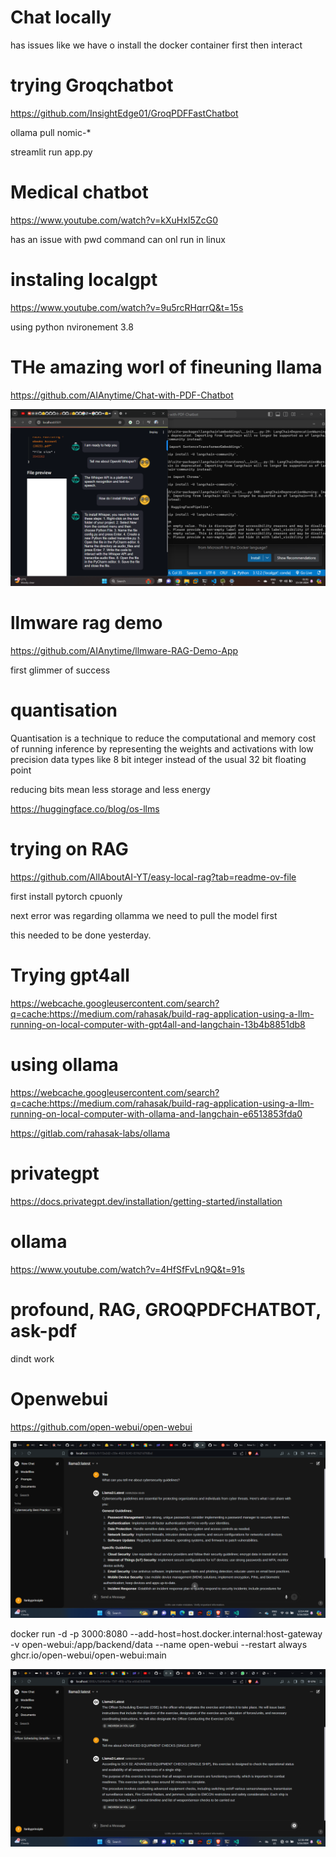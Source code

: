 # Chat locally

has issues like we have o install the docker container first then interact

# trying Groqchatbot

https://github.com/InsightEdge01/GroqPDFFastChatbot

ollama pull nomic-*

streamlit run app.py
 
# Medical chatbot

https://www.youtube.com/watch?v=kXuHxI5ZcG0

has an issue with pwd command can onl run in linux

# instaling localgpt

https://www.youtube.com/watch?v=9u5rcRHqrrQ&t=15s

using python nvironement 3.8

# THe amazing worl of fineuning llama
https://github.com/AIAnytime/Chat-with-PDF-Chatbot

![](2024-04-15-01-02-08.png)

# llmware rag demo

https://github.com/AIAnytime/llmware-RAG-Demo-App



first glimmer of success

# quantisation

Quantisation is a technique to reduce the computational and memory cost of running inference by representing the weights and activations with low precision data types like 8 bit integer instead of the usual 32 bit floating point

reducing bits mean less storage and less energy

https://huggingface.co/blog/os-llms


# trying on RAG

https://github.com/AllAboutAI-YT/easy-local-rag?tab=readme-ov-file

first install pytorch cpuonly

next error was regarding ollamma we need to pull the model first

this needed to be done yesterday.

# Trying gpt4all

https://webcache.googleusercontent.com/search?q=cache:https://medium.com/rahasak/build-rag-application-using-a-llm-running-on-local-computer-with-gpt4all-and-langchain-13b4b8851db8

# using ollama

https://webcache.googleusercontent.com/search?q=cache:https://medium.com/rahasak/build-rag-application-using-a-llm-running-on-local-computer-with-ollama-and-langchain-e6513853fda0


https://gitlab.com/rahasak-labs/ollama

# privategpt
https://docs.privategpt.dev/installation/getting-started/installation

# ollama

https://www.youtube.com/watch?v=4HfSfFvLn9Q&t=91s

# profound, RAG, GROQPDFCHATBOT, ask-pdf

dindt work

# Openwebui

https://github.com/open-webui/open-webui

![](2024-05-16-00-14-21.png)

docker run -d -p 3000:8080 --add-host=host.docker.internal:host-gateway -v open-webui:/app/backend/data --name open-webui --restart always ghcr.io/open-webui/open-webui:main

![](2024-05-16-00-36-06.png)
